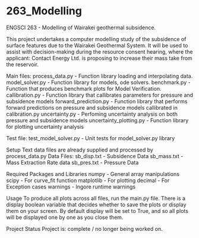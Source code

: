 # 263_Modelling
ENGSCI 263 - Modelling of Wairakei geothermal subsidence.

This project undertakes a computer modelling study of the subsidence of surface features due to the Wairakei Geothermal System. It will be used
to assist with decision-making during the resource consent hearing, where the applicant: Contact Energy Ltd. is proposing to increase their mass
take from the reservoir.


Main files:
process_data.py - Function library loading and interpolating data.
model_solver.py - Function library for models, ode solvers.
benchmark.py - Function that produces benchmark plots for Model Verification.
callibration.py - Function library that callibrates parameters for pressure and subsidence models
forward_prediction.py - Function library that performs forward predictions on pressure and subsidence models callibrated in calibration.py
uncertainty.py - Perfoming uncertainty analysis on both pressure and subsidence models
uncertainty_plotting.py - Function library for plotting uncertainty analysis 

Test file:
test_model_solver.py - Unit tests for model_solver.py library

Setup
Text data files are already supplied and processed by process_data.py
Data Files:
sb_disp.txt - Subsidence Data
sb_mass.txt - Mass Extraction Rate data
sb_pres.txt - Pressure Data

Required Packages and Libraries
numpy - General array manipulations
scipy - For curve_fit function
matplotlib - For plotting
decimal - For Exception cases
warnings - Ingore runtime warnings

Usage
To produce all plots across all files, run the main.py file.
There is a display boolean variable that decides whether to save the plots
or display them on your screen. By default display will be set to True, and so 
all plots will be displayed one by one as you close them.

Project Status
Project is: complete / no longer being worked on.



